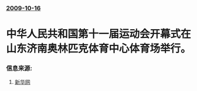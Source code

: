 ### [2009-10-16](/news/2009/10/16/index.md)

##### 
#  中华人民共和国第十一届运动会开幕式在山东济南奥林匹克体育中心体育场举行。




### 信息来源:

1. [新华网](http://news.xinhuanet.com/photo/2009-10/16/content_12248126.htm)
